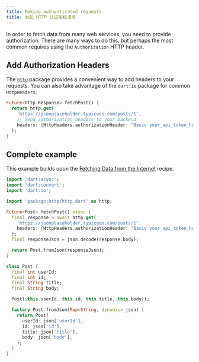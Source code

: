 ```yaml
---
title: Making authenticated requests
title: 发起 HTTP 认证授权请求
---
```


In order to fetch data from many web services, you need to provide
authorization. There are many ways to do this, but perhaps the most common
requires using the `Authorization` HTTP header.

## Add Authorization Headers

The [`http`](https://pub.dartlang.org/packages/http) package provides a
convenient way to add headers to your requests. You can also take advantage of
the `dart:io` package for common `HttpHeaders`.

<!-- skip -->
```dart
Future<http.Response> fetchPost() {
  return http.get(
    'https://jsonplaceholder.typicode.com/posts/1',
    // Send authorization headers to your backend
    headers: {HttpHeaders.authorizationHeader: "Basic your_api_token_here"},
  );
}
```

## Complete example

This example builds upon the [Fetching Data from the Internet](/docs/cookbook/networking/fetch-data/)
recipe.

```dart
import 'dart:async';
import 'dart:convert';
import 'dart:io';

import 'package:http/http.dart' as http;

Future<Post> fetchPost() async {
  final response = await http.get(
    'https://jsonplaceholder.typicode.com/posts/1',
    headers: {HttpHeaders.authorizationHeader: "Basic your_api_token_here"},
  );
  final responseJson = json.decode(response.body);

  return Post.fromJson(responseJson);
}

class Post {
  final int userId;
  final int id;
  final String title;
  final String body;

  Post({this.userId, this.id, this.title, this.body});

  factory Post.fromJson(Map<String, dynamic> json) {
    return Post(
      userId: json['userId'],
      id: json['id'],
      title: json['title'],
      body: json['body'],
    );
  }
}
```
